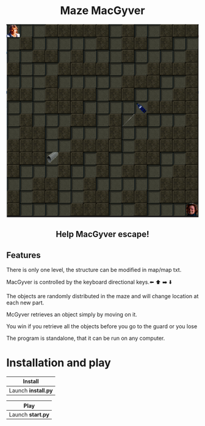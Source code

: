 <h1 align="center"> Maze MacGyver </h1>
<p align="center"><img src="images/screen.png"></p>

 <h2 align="center">Help MacGyver escape!</h2>

## Features
There is only one level, the structure can be modified in map/map txt.

MacGyver is controlled by the keyboard directional keys.:arrow_left: :arrow_up: :arrow_right: :arrow_down:

The objects are randomly distributed in the maze and will change location at each new part.

McGyver retrieves an object simply by moving on it.

You win if you retrieve all the objects before you go to the guard or you lose

The program is standalone, that it can be run on any computer.



# Installation and play

Install |
--- |
Launch **install.py** |

Play |
--- |
Launch **start.py** |